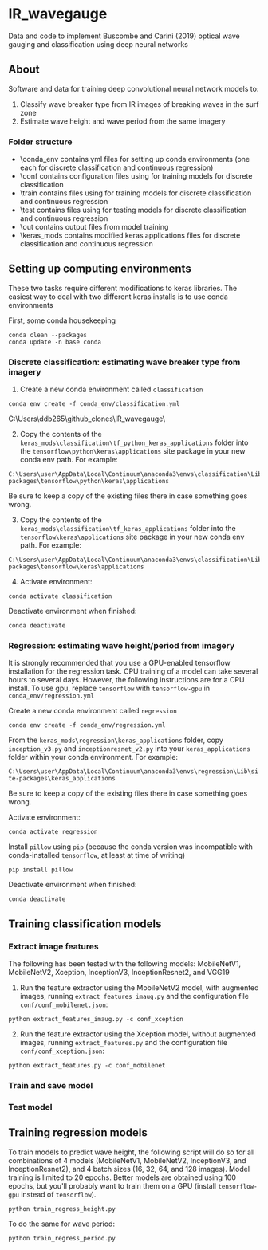 # IR_wavegauge
Data and code to implement Buscombe and Carini (2019) optical wave gauging and classification using deep neural networks

## About

Software and data for training deep convolutional neural network models to:

1. Classify wave breaker type from IR images of breaking waves in the surf zone
2. Estimate wave height and wave period from the same imagery

### Folder structure

* \conda_env contains yml files for setting up conda environments (one each for discrete classification and continuous regression)
* \conf contains configuration files using for training models for discrete classification
* \train contains files using for training models for discrete classification and continuous regression
* \test contains files using for testing models for discrete classification and continuous regression
* \out contains output files from model training
* \keras_mods contains modified keras applications files for discrete classification and continuous regression

## Setting up computing environments

These two tasks require different modifications to keras libraries. The easiest way to deal with two different keras installs is to use conda environments

First, some conda housekeeping

```
conda clean --packages
conda update -n base conda
```

### Discrete classification: estimating wave breaker type from imagery

1. Create a new conda environment called ```classification```

```
conda env create -f conda_env/classification.yml
```
C:\Users\ddb265\github_clones\IR_wavegauge\

2. Copy the contents of the ```keras_mods\classification\tf_python_keras_applications``` folder into the ```tensorflow\python\keras\applications``` site package in your new conda env path. For example: 

```
C:\Users\user\AppData\Local\Continuum\anaconda3\envs\classification\Lib\site-packages\tensorflow\python\keras\applications
```

Be sure to keep a copy of the existing files there in case something goes wrong.

3. Copy the contents of the ```keras_mods\classification\tf_keras_applications``` folder into the ```tensorflow\keras\applications``` site package in your new conda env path. For example: 

```
C:\Users\user\AppData\Local\Continuum\anaconda3\envs\classification\Lib\site-packages\tensorflow\keras\applications
```

4. Activate environment:

```
conda activate classification
```



Deactivate environment when finished:

```
conda deactivate
```


### Regression: estimating wave height/period from imagery

It is strongly recommended that you use a GPU-enabled tensorflow installation for the regression task. CPU training of a model can take several hours to several days. However, the following instructions are for a CPU install. To use gpu, replace ```tensorflow``` with ```tensorflow-gpu``` in ```conda_env/regression.yml```

Create a new conda environment called ```regression```

```
conda env create -f conda_env/regression.yml
```

From the ```keras_mods\regression\keras_applications``` folder, copy ```inception_v3.py``` and ```inceptionresnet_v2.py``` into your ```keras_applications``` folder within your conda environment. For example: 

```C:\Users\user\AppData\Local\Continuum\anaconda3\envs\regression\Lib\site-packages\keras_applications```

Be sure to keep a copy of the existing files there in case something goes wrong.

Activate environment:

```
conda activate regression
```

Install ```pillow``` using ```pip``` (because the conda version was incompatible with conda-installed ```tensorflow```, at least at time of writing)

```
pip install pillow
```

Deactivate environment when finished:

```
conda deactivate
```



## Training classification models

### Extract image features 

The following has been tested with the following models: MobileNetV1, MobileNetV2, Xception, InceptionV3, InceptionResnet2, and VGG19

1. Run the feature extractor using the MobileNetV2 model, with augmented images, running ```extract_features_imaug.py``` and the configuration file ```conf/conf_mobilenet.json```:

```
python extract_features_imaug.py -c conf_xception
```

2. Run the feature extractor using the Xception model, without augmented images, running ```extract_features.py``` and the configuration file ```conf/conf_xception.json```:

```
python extract_features.py -c conf_mobilenet
```

### Train and save model


### Test model



## Training regression models

To train models to predict wave height, the following script will do so for all combinations of 4 models (MobileNetV1, MobileNetV2, InceptionV3, and InceptionResnet2), and 4 batch sizes (16, 32, 64, and 128 images). Model training is limited to 20 epochs. Better models are obtained using 100 epochs, but you'll probably want to train them on a GPU (install ```tensorflow-gpu``` instead of ```tensorflow```).

```
python train_regress_height.py
```

To do the same for wave period:

```
python train_regress_period.py
```

